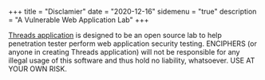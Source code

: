 +++
title = "Disclamier"
date = "2020-12-16"
sidemenu = "true"
description = "A Vulnerable Web Application Lab"
+++


[Threads application](https://github.com/enciphers/Threads) is designed to be an open source lab to help penetration tester perform web application security testing. ENCIPHERS (or anyone in creating Threads application) will not be responsible for any illegal usage of this software and thus hold no liability, whatsoever. USE AT YOUR OWN RISK.
